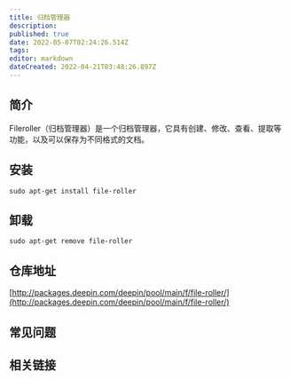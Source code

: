 ```yaml
---
title: 归档管理器
description: 
published: true
date: 2022-05-07T02:24:26.514Z
tags: 
editor: markdown
dateCreated: 2022-04-21T03:48:26.897Z
---
```


## 简介

Fileroller（归档管理器）是一个归档管理器，它具有创建、修改、查看、提取等功能，以及可以保存为不同格式的文档。

## 安装

`sudo apt-get install file-roller`

## 卸载

`sudo apt-get remove file-roller`

## 仓库地址

[http://packages.deepin.com/deepin/pool/main/f/file-roller/](http://packages.deepin.com/deepin/pool/main/f/file-roller/)


## 常见问题


## 相关链接